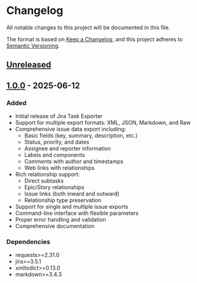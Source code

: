 # Changelog

All notable changes to this project will be documented in this file.

The format is based on [Keep a Changelog](https://keepachangelog.com/en/1.0.0/),
and this project adheres to [Semantic Versioning](https://semver.org/spec/v2.0.0.html).

## [Unreleased]

## [1.0.0] - 2025-06-12

### Added

- Initial release of Jira Task Exporter
- Support for multiple export formats: XML, JSON, Markdown, and Raw
- Comprehensive issue data export including:
  - Basic fields (key, summary, description, etc.)
  - Status, priority, and dates
  - Assignee and reporter information
  - Labels and components
  - Comments with author and timestamps
  - Web links with relationships
- Rich relationship support:
  - Direct subtasks
  - Epic/Story relationships
  - Issue links (both inward and outward)
  - Relationship type preservation
- Support for single and multiple issue exports
- Command-line interface with flexible parameters
- Proper error handling and validation
- Comprehensive documentation

### Dependencies

- requests>=2.31.0
- jira>=3.5.1
- xmltodict>=0.13.0
- markdown>=3.4.3

[Unreleased]: https://github.com/yourusername/jira-task-exporter/compare/v1.0.0...HEAD
[1.0.0]: https://github.com/yourusername/jira-task-exporter/releases/tag/v1.0.0
